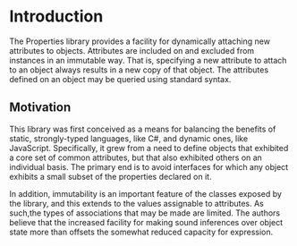 # Introduction

The Properties library provides a facility for dynamically attaching new
attributes to objects. Attributes are included on and excluded from instances
in an immutable way. That is, specifying a new attribute to attach to an object
always results in a new copy of that object. The attributes defined on an object
may be queried using standard syntax.

## Motivation

This library was first conceived as a means for balancing the benefits of
static, strongly-typed languages, like C#, and dynamic ones, like JavaScript.
Specifically, it grew from a need to define objects that exhibited a core set
of common attributes, but that also exhibited others on an individual basis. The
primary end is to avoid interfaces for which any object exhibits a small subset
of the properties declared on it.

In addition, immutability is an important feature of the classes exposed by the
library, and this extends to the values assignable to attributes. As such,the
types of associations that may be made are limited. The authors believe that the
increased facility for making sound inferences over object state more than
offsets the somewhat reduced capacity for expression.